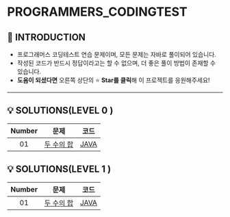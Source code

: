 # PROGRAMMERS_CODINGTEST
## 👻 INTRODUCTION
* 프로그래머스 코딩테스트 연습 문제이며, 모든 문제는 자바로 풀이되어 있습니다.
* 작성된 코드가 반드시 정답이라고는 할 수 없으며, 더 좋은 풀이 방법이 존재할 수 있습니다. 
* **도움이 되셨다면** 오른쪽 상단의 ⭐️ **Star를 클릭**해 이 프로젝트를 응원해주세요!
***
## 💡 SOLUTIONS(LEVEL 0 )
| Number | 문제 | 코드 |
|:---:|-----|---|
| 01 | [두 수의 합]() | [JAVA]() |

## 💡 SOLUTIONS(LEVEL 1 )
| Number | 문제 | 코드 |
|:---:|-----|---|
| 01 | [두 수의 합]() | [JAVA]() |


